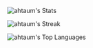 ![ahtaum's Stats](https://github-readme-stats.vercel.app/api?username=ahtaum&theme=vue-dark&show_icons=true&hide_border=true&count_private=true&width=100)

![ahtaum's Streak](https://github-readme-streak-stats.herokuapp.com/?user=ahtaum&theme=vue-dark&hide_border=true&width=100)

![ahtaum's Top Languages](https://github-readme-stats.vercel.app/api/top-langs/?username=ahtaum&theme=vue-dark&show_icons=true&hide_border=true&layout=compact&width=100)
